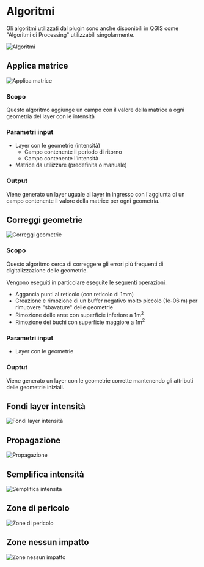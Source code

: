 # Algoritmi

Gli algoritmi utilizzati dal plugin sono anche disponibili in QGIS
come "Algoritmi di Processing" utilizzabili singolarmente.

![Algoritmi](./assets/algoritmi.png)

## Applica matrice

![Applica matrice](./assets/algoritmo_applica_matrice.png)

### Scopo
Questo algoritmo aggiunge un campo con il valore della matrice a ogni geometria del layer con le intensità

### Parametri input
- Layer con le geometrie (intensità)
  - Campo contenente il periodo di ritorno
  - Campo contenente l'intensità
- Matrice da utilizzare (predefinita o manuale)

### Output
Viene generato un layer uguale al layer in ingresso con l'aggiunta di
un campo contenente il valore della matrice per ogni geometria.

## Correggi geometrie

![Correggi geometrie](./assets/algoritmo_correggi_geometrie.png)

### Scopo
Questo algoritmo cerca di correggere gli errori più frequenti di digitalizzazione delle geometrie.

Vengono eseguiti in particolare eseguite le seguenti operazioni:

- Aggancia punti al reticolo (con reticolo di 1mm)
- Creazione e rimozione di un buffer negativo molto piccolo (1e-06 m) per rimuovere "sbavature" delle geometrie
- Rimozione delle aree con superficie inferiore a 1m<sup>2</sup>
- Rimozione dei buchi con superficie maggiore a 1m<sup>2</sup>

### Parametri input
- Layer con le geometrie

### Ouptut
Viene generato un layer con le geometrie corrette mantenendo gli attributi delle geometrie iniziali.

## Fondi layer intensità

![Fondi layer intensità](./assets/algoritmo_fondi_intensita.png)

## Propagazione

![Propagazione](./assets/algoritmo_propagazione.png)


## Semplifica intensità

![Semplifica intensità](./assets/algoritmo_semplifica_intensita.png)

## Zone di pericolo

![Zone di pericolo](./assets/algoritmo_zone_pericolo.png)

## Zone nessun impatto

![Zone nessun impatto](./assets/algoritmo_zone_nessun_impatto.png)

